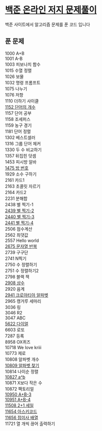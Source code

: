 <a href="https://www.acmicpc.net/"><h1 style="color:blue">백준 온라인 저지 문제풀이</h1></a>
<p> 백준 사이트에서 알고리즘 문제를 푼 코드 입니다</p>


<h2>푼 문제</h3>
1000 A+B<br>
1001 A-B<br>
1003 피보나치 함수<br>
1015 수열 정렬<br>
1026 보물 <br>
1032 명령 프롬프트<br>
1075 나누기<br>
1076 저항 <br>
1110 더하기 사이클<br>
<a href="https://github.com/wjdrbs96/Baekjoon/blob/master/Java/1100%20~%201199/1152.java">1152 단어의 개수</a><br>
1157 단어 공부<br>
1158 조세퍼스<br>
1159 농구 경기<br>
1181 단어 정렬<br>
1302 베스트셀러<br>
1316 그룹 단어 체커 <br>
1330 두 수 비교하기<br>
1357 뒤집힌 덧셈<br>
1453 피시방 알바 <br>
<a href="https://github.com/wjdrbs96/Baekjoon/blob/master/Java/1400%20~%201499/1475.java">1475 방 번호</a><br>
1929 소수 구하기<br>
2161 카드1 <br> 
2163 초콜릿 자르기<br>
2164 카드2 <br>
2231 분해합 <br>
2438 별 찍기-1<br>
<a href="https://github.com/wjdrbs96/Baekjoon/blob/master/Java/2400%20~%202499/2439.java">2439 별 찍기-2</a><br>
<a href="https://github.com/wjdrbs96/Baekjoon/blob/master/Java/2400%20~%202499/2440.java">2440 별 찍기-3</a><br>
<a href="https://github.com/wjdrbs96/Baekjoon/blob/master/Java/2400%20~%202499/2441.java">2441 별 찍기-4</a><br>
2506 점수계산<br>
2562 최댓값<br>
2557 Hello world<br>
<a href="https://github.com/wjdrbs96/Baekjoon/blob/master/Java/2600%20~%202699/2675.java">2675 문자열 반복</a><br>
2739 구구단 <br>
2741 N찍기<br>
2750 수 정렬하기<br>
2751 수 정렬하기2<br>
2798 블랙 잭<br>
<a href="https://github.com/wjdrbs96/Baekjoon/blob/master/Java/2900%20~%202999/2908.java">2908 상수</a><br>
2920 음계<br>
<a href="https://github.com/wjdrbs96/Baekjoon/blob/master/Java/2900%20~%202999/2941.java">2941 크로아티아 알파벳</a><br>
2965 캥거루 세마리 <br>
3036 링<br>
3046 R2<br>
3047 ABC <br>
<a href="https://github.com/wjdrbs96/Baekjoon/blob/master/Java/5600%20~%205699/5622.java">5622 다이얼</a> <br>
6603 로또<br>
7287 등록<br>
8958 OX퀴즈 <br>
10718 We love kriii<br>
10773 제로<br>
10808 알파벳 개수<br>
<a href="https://github.com/wjdrbs96/Baekjoon/blob/master/Java/10800%20~%2010899/10809.java">10809 알파벳 찾기</a><br>
10814 나이순 정렬<br>
<a href="https://github.com/wjdrbs96/Baekjoon/blob/master/Java/10800%20~%2010899/10827.java">10827 a^b</a><br> 
10871 X보다 작은 수<br>
10872 팩토리얼<br>
<a href="https://github.com/wjdrbs96/Baekjoon/blob/master/Java/10900%20~%2010999/10950.java">10950 A+B-3</a><br>
<a href="https://github.com/wjdrbs96/Baekjoon/blob/master/Java/10900%20~%2010999/10951.java">10951 A+B-4</a><br>
<a href="https://github.com/wjdrbs96/Baekjoon/blob/master/Java/11500%20~%2011599/11508.java">11508 2+1 세일</a><br>
<a href="https://github.com/wjdrbs96/Baekjoon/blob/master/Java/11600%20~%2011699/11654.java">11654 아스키코드</a><br>
<a href="https://github.com/wjdrbs96/Baekjoon/blob/master/Java/11600%20~%2011699/11656.java">11656 접미사 배열</a><br>
11721 열 개씩 끊어 출력하기<br>
